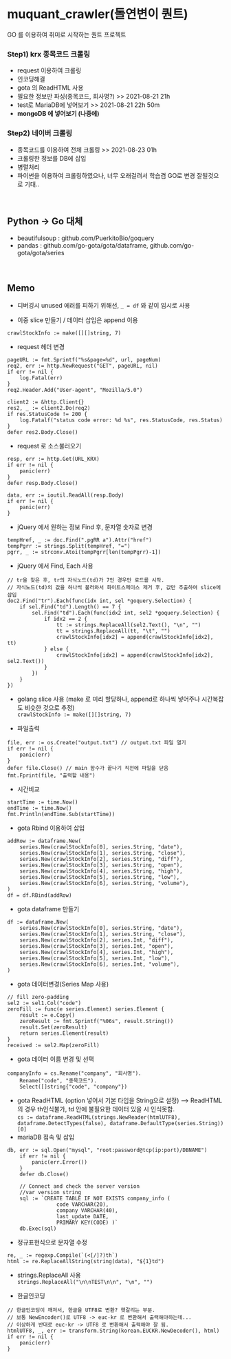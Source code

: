 # muquant_crawler(돌연변이 퀀트)
GO 를 이용하여 취미로 시작하는 퀀트 프로젝트

### Step1) krx 종목코드 크롤링
 - request 이용하여 크롤링
 - 인코딩해결
 - gota 의 ReadHTML 사용
 - 필요한 정보만 파싱(종목코드, 회사명?) >> 2021-08-21 21h
 - test로 MariaDB에 넣어보기 >> 2021-08-21 22h 50m
 - **mongoDB 에 넣어보기 (나중에)**

### Step2) 네이버 크롤링
 - 종목코드를 이용하여 전체 크롤링 >> 2021-08-23 01h
 - 크롤링한 정보를 DB에 삽입
 - 병렬처리
 - 파이썬을 이용하여 크롤링하였으나, 너무 오래걸려서 학습겸 GO로 변경 잘될것으로 기대..

<br>

## Python -> Go 대체
 - beautifulsoup : github.com/PuerkitoBio/goquery
 - pandas : github.com/go-gota/gota/dataframe, github.com/go-gota/gota/series

<br>

## Memo
- 디버깅시 unused 에러를 피하기 위해선, ` _ = df ` 와 같이 임시로 사용

- 이중 slice 만들기 / 데이터 삽입은 append 이용
```
crawlStockInfo := make([][]string, 7)
```
- request 헤더 변경
```
pageURL := fmt.Sprintf("%s&page=%d", url, pageNum)
req2, err := http.NewRequest("GET", pageURL, nil)
if err != nil {
	log.Fatal(err)
}
req2.Header.Add("User-agent", "Mozilla/5.0")

client2 := &http.Client{}
res2, _ := client2.Do(req2)
if res.StatusCode != 200 {
	log.Fatalf("status code error: %d %s", res.StatusCode, res.Status)
}
defer res2.Body.Close()
```
- request 로 소스불러오기
```
resp, err := http.Get(URL_KRX)
if err != nil {
	panic(err)
}
defer resp.Body.Close()

data, err := ioutil.ReadAll(resp.Body)
if err != nil {
	panic(err)
}
```
- jQuery 에서 원하는 정보 Find 후, 문자열 숫자로 변경
```
tempHref, _ := doc.Find(".pgRR a").Attr("href")
tempPgrr := strings.Split(tempHref, "=")
pgrr, _ := strconv.Atoi(tempPgrr[len(tempPgrr)-1])
```

- jQuery 에서 Find, Each 사용
```
// tr을 찾은 후, tr의 자식노드(td)가 7인 경우만 로드를 시작.
// 자식노드(td)의 값을 하나씩 불러와서 화이트스페이스 제거 후, 값만 추출하여 slice에 삽입
doc2.Find("tr").Each(func(idx int, sel *goquery.Selection) {
	if sel.Find("td").Length() == 7 {
		sel.Find("td").Each(func(idx2 int, sel2 *goquery.Selection) {
			if idx2 == 2 {
				tt := strings.ReplaceAll(sel2.Text(), "\n", "")
				tt = strings.ReplaceAll(tt, "\t", "")
				crawlStockInfo[idx2] = append(crawlStockInfo[idx2], tt)
			} else {
				crawlStockInfo[idx2] = append(crawlStockInfo[idx2], sel2.Text())
			}
		})
	}
})
```
- golang slice 사용 (make 로 미리 할당하나, append로 하나씩 넣어주나 시간복잡도 비슷한 것으로 추정)<br>
`crawlStockInfo := make([][]string, 7)`

- 파일출력
```
file, err := os.Create("output.txt") // output.txt 파일 열기
if err != nil {
	panic(err)
}
defer file.Close() // main 함수가 끝나기 직전에 파일을 닫음
fmt.Fprint(file, "출력할 내용")
```

- 시간비교
```
startTime := time.Now()
endTime := time.Now()
fmt.Println(endTime.Sub(startTime))
```

- gota Rbind 이용하여 삽입
```
addRow := dataframe.New(
	series.New(crawlStockInfo[0], series.String, "date"),
	series.New(crawlStockInfo[1], series.String, "close"),
	series.New(crawlStockInfo[2], series.String, "diff"),
	series.New(crawlStockInfo[3], series.String, "open"),
	series.New(crawlStockInfo[4], series.String, "high"),
	series.New(crawlStockInfo[5], series.String, "low"),
	series.New(crawlStockInfo[6], series.String, "volume"),
)
df = df.RBind(addRow)
```
- gota dataframe 만들기
```
df := dataframe.New(
	series.New(crawlStockInfo[0], series.String, "date"),
	series.New(crawlStockInfo[1], series.String, "close"),
	series.New(crawlStockInfo[2], series.Int, "diff"),
	series.New(crawlStockInfo[3], series.Int, "open"),
	series.New(crawlStockInfo[4], series.Int, "high"),
	series.New(crawlStockInfo[5], series.Int, "low"),
	series.New(crawlStockInfo[6], series.Int, "volume"),
)
```
- gota 데이터변경(Series Map 사용) 
```
// fill zero-padding
sel2 := sel1.Col("code")
zeroFill := func(e series.Element) series.Element {
	result := e.Copy()
	zeroResult := fmt.Sprintf("%06s", result.String())
	result.Set(zeroResult)
	return series.Element(result)
}
received := sel2.Map(zeroFill)
```
- gota 데이터 이름 변경 및 선택
```
companyInfo = cs.Rename("company", "회사명").
	Rename("code", "종목코드").
	Select([]string{"code", "company"})
```
- gota ReadHTML (option 넣어서 기본 타입을 String으로 설정) --> ReadHTML의 경우 th인식불가, td 안에 불필요한 데이터 있을 시 인식못함.<br>
`cs := dataframe.ReadHTML(strings.NewReader(htmlUTF8), dataframe.DetectTypes(false), dataframe.DefaultType(series.String))[0]`
- mariaDB 접속 및 삽입
```
db, err := sql.Open("mysql", "root:password@tcp(ip:port)/DBNAME")
	if err != nil {
		panic(err.Error())
	}
	defer db.Close()

	// Connect and check the server version
	//var version string
	sql := `CREATE TABLE IF NOT EXISTS company_info (
            	code VARCHAR(20),
                company VARCHAR(40),
                last_update DATE,
                PRIMARY KEY(CODE) )`
	db.Exec(sql)
```
- 정규표현식으로 문자열 수정
```
re, _ := regexp.Compile(`(<[/]?)th`)
html := re.ReplaceAllString(string(data), "${1}td")
```
- strings.ReplaceAll 사용<br>
`strings.ReplaceAll("\n\nTEST\n\n", "\n", "")`


- 한글인코딩
```
// 한글인코딩이 깨져서, 한글을 UTF8로 변환? 헷갈리는 부분.
// 보통 NewEncoder()로 UTF8 -> euc-kr 로 변환해서 출력해야하는데...
// 이상하게 반대로 euc-kr -> UTF8 로 변환해서 출력해야 잘 됨.
htmlUTF8, _, err := transform.String(korean.EUCKR.NewDecoder(), html)
if err != nil {
	panic(err)
}
```

 
